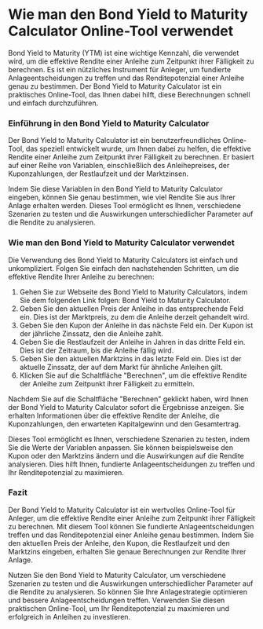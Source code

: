 Wie man den Bond Yield to Maturity Calculator Online-Tool verwendet
===================================================================

Bond Yield to Maturity (YTM) ist eine wichtige Kennzahl, die verwendet wird, um die effektive Rendite einer Anleihe zum Zeitpunkt ihrer Fälligkeit zu berechnen. Es ist ein nützliches Instrument für Anleger, um fundierte Anlageentscheidungen zu treffen und das Renditepotenzial einer Anleihe genau zu bestimmen. Der Bond Yield to Maturity Calculator ist ein praktisches Online-Tool, das Ihnen dabei hilft, diese Berechnungen schnell und einfach durchzuführen.

### Einführung in den Bond Yield to Maturity Calculator

Der Bond Yield to Maturity Calculator ist ein benutzerfreundliches Online-Tool, das speziell entwickelt wurde, um Ihnen dabei zu helfen, die effektive Rendite einer Anleihe zum Zeitpunkt ihrer Fälligkeit zu berechnen. Er basiert auf einer Reihe von Variablen, einschließlich des Anleihepreises, der Kuponzahlungen, der Restlaufzeit und der Marktzinsen.

Indem Sie diese Variablen in den Bond Yield to Maturity Calculator eingeben, können Sie genau bestimmen, wie viel Rendite Sie aus Ihrer Anlage erhalten werden. Dieses Tool ermöglicht es Ihnen, verschiedene Szenarien zu testen und die Auswirkungen unterschiedlicher Parameter auf die Rendite zu analysieren.

### Wie man den Bond Yield to Maturity Calculator verwendet

Die Verwendung des Bond Yield to Maturity Calculators ist einfach und unkompliziert. Folgen Sie einfach den nachstehenden Schritten, um die effektive Rendite Ihrer Anleihe zu berechnen:

1. Gehen Sie zur Webseite des Bond Yield to Maturity Calculators, indem Sie dem folgenden Link folgen: Bond Yield to Maturity Calculator.
2. Geben Sie den aktuellen Preis der Anleihe in das entsprechende Feld ein. Dies ist der Marktpreis, zu dem die Anleihe derzeit gehandelt wird.
3. Geben Sie den Kupon der Anleihe in das nächste Feld ein. Der Kupon ist der jährliche Zinssatz, den die Anleihe zahlt.
4. Geben Sie die Restlaufzeit der Anleihe in Jahren in das dritte Feld ein. Dies ist der Zeitraum, bis die Anleihe fällig wird.
5. Geben Sie den aktuellen Marktzins in das letzte Feld ein. Dies ist der aktuelle Zinssatz, der auf dem Markt für ähnliche Anleihen gilt.
6. Klicken Sie auf die Schaltfläche "Berechnen", um die effektive Rendite der Anleihe zum Zeitpunkt ihrer Fälligkeit zu ermitteln.

Nachdem Sie auf die Schaltfläche "Berechnen" geklickt haben, wird Ihnen der Bond Yield to Maturity Calculator sofort die Ergebnisse anzeigen. Sie erhalten Informationen über die effektive Rendite der Anleihe, die Kuponzahlungen, den erwarteten Kapitalgewinn und den Gesamtertrag.

Dieses Tool ermöglicht es Ihnen, verschiedene Szenarien zu testen, indem Sie die Werte der Variablen anpassen. Sie können beispielsweise den Kupon oder den Marktzins ändern und die Auswirkungen auf die Rendite analysieren. Dies hilft Ihnen, fundierte Anlageentscheidungen zu treffen und Ihr Renditepotenzial zu maximieren.

### Fazit

Der Bond Yield to Maturity Calculator ist ein wertvolles Online-Tool für Anleger, um die effektive Rendite einer Anleihe zum Zeitpunkt ihrer Fälligkeit zu berechnen. Mit diesem Tool können Sie fundierte Anlageentscheidungen treffen und das Renditepotenzial einer Anleihe genau bestimmen. Indem Sie den aktuellen Preis der Anleihe, den Kupon, die Restlaufzeit und den Marktzins eingeben, erhalten Sie genaue Berechnungen zur Rendite Ihrer Anlage.

Nutzen Sie den Bond Yield to Maturity Calculator, um verschiedene Szenarien zu testen und die Auswirkungen unterschiedlicher Parameter auf die Rendite zu analysieren. So können Sie Ihre Anlagestrategie optimieren und bessere Anlageentscheidungen treffen. Verwenden Sie diesen praktischen Online-Tool, um Ihr Renditepotenzial zu maximieren und erfolgreich in Anleihen zu investieren.